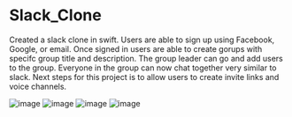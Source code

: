 # Slack_Clone
Created a slack clone in swift. Users are able to sign up using Facebook, Google, or email. Once signed in users are able to create gorups with specifc group title and description. The group leader can go and add users to the group. Everyone in the group can now chat together very similar to slack. Next steps for this project is to allow users to create invite links and voice channels.

![image](https://user-images.githubusercontent.com/121051967/208506644-14c8bd55-ceb6-4136-b551-6843e1e801d8.png)
![image](https://user-images.githubusercontent.com/121051967/208506712-877f0c01-bebf-44c0-b1ee-0819212c8f72.png)
![image](https://user-images.githubusercontent.com/121051967/208506761-c5f24315-b411-48b6-9f9f-078a68b3cc6b.png)
![image](https://user-images.githubusercontent.com/121051967/208506827-1b4a79ea-52b8-40b7-b165-7b058b3afd24.png)

